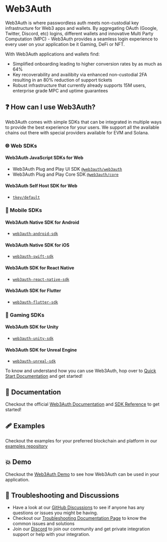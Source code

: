 # Web3Auth

Web3Auth is where passwordless auth meets non-custodial key infrastructure for Web3 apps and wallets. By aggregating OAuth (Google, Twitter, Discord, etc) logins, different wallets and innovative Multi Party Computation (MPC) - Web3Auth provides a seamless login experience to every user on your application be it Gaming, DeFi or NFT.

With Web3Auth applications and wallets find:
- Simplified onboarding leading to higher conversion rates by as much as 64%
- Key recoverability and availibity via enhanced non-custodial 2FA resulting in an 80% reduction of support tickets
- Robust infrastructure that currently already supports 15M users, enterprise grade MPC and uptime guarantees
## ❓ How can I use Web3Auth?

Web3Auth comes with simple SDKs that can be integrated in multiple ways to provide the best experience for your users. We support all the available chains out there with special providers available for EVM and Solana.

### 🌐 Web SDKs

#### Web3Auth JavaScript SDKs for Web

- Web3Auth Plug and Play UI SDK [`@web3auth/web3auth`](https://github.com/Web3Auth/web3auth)
- Web3Auth Plug and Play Core SDK [`@web3auth/core`](https://github.com/Web3Auth/web3auth)

#### Web3Auth Self Host SDK for Web

- [`tkey/default`](https://github.com/tkey/tkey)

### 📱 Mobile SDKs

#### Web3Auth Native SDK for Android

- [`web3auth-android-sdk`](https://github.com/Web3Auth/web3auth-android-sdk)

#### Web3Auth Native SDK for iOS

- [`web3auth-swift-sdk`](https://github.com/Web3Auth/web3auth-swift-sdk)

#### Web3Auth SDK for React Native

- [`web3auth-react-native-sdk`](https://github.com/Web3Auth/web3auth-react-native-sdk)

#### Web3Auth SDK for Flutter

- [`web3auth-flutter-sdk`](https://github.com/Web3Auth/web3auth-flutter-sdk)

### 👾 Gaming SDKs 

#### Web3Auth SDK for Unity

- [`web3auth-unity-sdk`](https://github.com/Web3Auth/web3auth-unity-sdk)

#### Web3Auth SDK for Unreal Engine

- [`web3auth-unreal-sdk`](https://github.com/Web3Auth/web3auth-unreal-sdk)



To know and understand how you can use Web3Auth, hop over to [Quick Start Documentation](https://web3auth.io/docs/quick-start) and get started!

## 📖 Documentation

Checkout the official [Web3Auth Documentation](https://web3auth.io/docs) and [SDK Reference](https://web3auth.io/docs/sdk/web/) to get started!

## 🩹 Examples

Checkout the examples for your preferred blockchain and platform in our [examples repository](https://github.com/Web3Auth/examples/)

## 💥 Demo

Checkout the [Web3Auth Demo](https://demo-app.web3auth.io/) to see how Web3Auth can be used in your application.

## 💬 Troubleshooting and Discussions

- Have a look at our [GitHub Discussions](https://github.com/Web3Auth/Web3Auth/discussions?discussions_q=sort%3Atop) to see if anyone has any questions or issues you might be having.
- Checkout our [Troubleshooting Documentation Page](https://web3auth.io/docs/troubleshooting) to know the common issues and solutions
- Join our [Discord](https://discord.gg/web3auth) to join our community and get private integration support or help with your integration.
